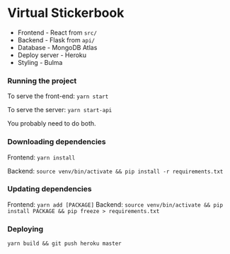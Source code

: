 # Virtual Stickerbook

- Frontend - React from `src/`
- Backend - Flask from `api/`
- Database - MongoDB Atlas
- Deploy server - Heroku
- Styling - Bulma

### Running the project 

To serve the front-end: `yarn start`

To serve the server: `yarn start-api`

You probably need to do both. 

### Downloading dependencies

Frontend: `yarn install` 

Backend: `source venv/bin/activate && pip install -r requirements.txt`

### Updating dependencies

Frontend: `yarn add [PACKAGE]`
Backend: `source venv/bin/activate && pip install PACKAGE && pip freeze > requirements.txt`

### Deploying

`yarn build && git push heroku master`

